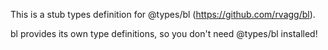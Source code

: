 This is a stub types definition for @types/bl (https://github.com/rvagg/bl).

bl provides its own type definitions, so you don't need @types/bl installed!